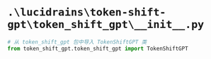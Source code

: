 # `.\lucidrains\token-shift-gpt\token_shift_gpt\__init__.py`

```py
# 从 token_shift_gpt 包中导入 TokenShiftGPT 类
from token_shift_gpt.token_shift_gpt import TokenShiftGPT
```